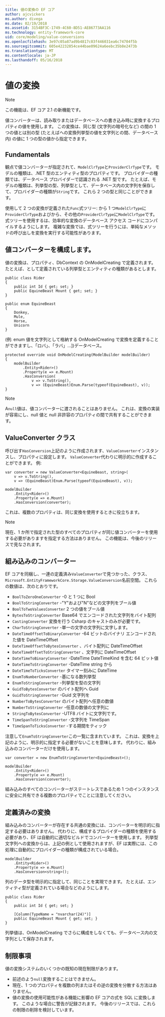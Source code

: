 ```yaml
---
title: 値の変換の EF コア
author: ajcvickers
ms.author: divega
ms.date: 02/19/2018
ms.assetid: 3154BF3C-1749-4C60-8D51-AE86773AA116
ms.technology: entity-framework-core
uid: core/modeling/value-conversions
ms.openlocfilehash: 3e97c05a87ad9b4817c03f446031ea6c74704f5b
ms.sourcegitcommit: 605e42232854ce44bae09624a6eebc35b8e2473b
ms.translationtype: MT
ms.contentlocale: ja-JP
ms.lasthandoff: 05/16/2018
---
```

# <a name="value-conversions"></a>値の変換

> [!NOTE]  
> この機能は、EF コア 2.1 の新機能です。

値コンバーターは、読み取りまたはデータベースへの書き込み時に変換するプロパティの値を使用します。 この変換は、同じ型 (文字列の暗号化など) の間の 1 つの値とは別の型 (たとえばへの変換列挙型の値を文字列との間、データベース内) の値に 1 つの型の値から指定できます。

## <a name="fundamentals"></a>Fundamentals

観点で値コンバーターが指定されて、`ModelClrType`と`ProviderClrType`です。 モデルの種類は、.NET 型のエンティティ型のプロパティです。 プロバイダーの種類では、データベース プロバイダーで認識される .NET 型です。 たとえば、モデルの種類は、列挙型の型、列挙型として、データベース内の文字列を保存して、プロバイダーの種類が`String`です。 これら 2 つの型と同じことができます。

使用して 2 つの変換が定義された`Func`式ツリー: から 1 つ`ModelClrType`に`ProviderClrType`およびから、その他の`ProviderClrType`に`ModelClrType`です。 式ツリーを使用するは、効率的な変換のデータベース アクセス コードにコンパイルするようにします。 複雑な変換では、式ツリーを行うには、単純なメソッドの呼び出しを変換を実行する可能性があります。

## <a name="configuring-a-value-converter"></a>値コンバーターを構成します。

値の変換は、プロパティ、DbContext の OnModelCreating で定義されます。 たとえば、として定義されている列挙型とエンティティの種類があるとします。
```Csharp
public class Rider
{
    public int Id { get; set; }
    public EquineBeast Mount { get; set; }
}

public enum EquineBeast
{
    Donkey,
    Mule,
    Horse,
    Unicorn
}
```
(例: enum 値を文字列として格納する OnModelCreating で変換を定義することができますし、「ロバ」、「ラバ」...])データベース。
```Csharp
protected override void OnModelCreating(ModelBuilder modelBuilder)
{
    modelBuilder
        .Entity<Rider>()
        .Property(e => e.Mount)
        .HasConversion(
            v => v.ToString(),
            v => (EquineBeast)Enum.Parse(typeof(EquineBeast), v));
}
```
> [!NOTE]  
> A`null`値は、値コンバーターに渡されることはありません。 これは、変換の実装が容易にし、null 値と null 非許容のプロパティの間で共有することができます。

## <a name="the-valueconverter-class"></a>ValueConverter クラス

呼び出す`HasConversion`上記のように作成されます、`ValueConverter`インスタンスし、プロパティに設定します。 `ValueConverter`代わりに明示的に作成することができます。 例:
```Csharp
var converter = new ValueConverter<EquineBeast, string>(
    v => v.ToString(),
    v => (EquineBeast)Enum.Parse(typeof(EquineBeast), v));

modelBuilder
    .Entity<Rider>()
    .Property(e => e.Mount)
    .HasConversion(converter);
```
これは、複数のプロパティは、同じ変換を使用するときに役立ちます。

> [!NOTE]  
> 現在、1 か所で指定された型のすべてのプロパティが同じ値コンバーターを使用する必要がありますを指定する方法はありません。 この機能は、今後のリリースで見なされます。

## <a name="built-in-converters"></a>組み込みのコンバーター

EF コアを同梱し、一連の定義済み`ValueConverter`で見つかった、クラス、`Microsoft.EntityFrameworkCore.Storage.ValueConversion`名前空間。 これらの数値は、次のとおりです。
* `BoolToZeroOneConverter` -0 と 1 つに Bool
* `BoolToStringConverter` -"Y"および"N"などの文字列をブール値
* `BoolToTwoValuesConverter` 2 つの値をブール値
* `BytesToStringConverter` Base64 でエンコードされた文字列をバイト配列
* `CastingConverter` 変換を行う Csharp のキャストのみが必要です。
* `CharToStringConverter` -単一の文字の文字列に文字します。
* `DateTimeOffsetToBinaryConverter` -64 ビットのバイナリ エンコードされた値を DateTimeOffset
* `DateTimeOffsetToBytesConverter` 、バイト配列に DateTimeOffset
* `DateTimeOffsetToStringConverter` 、文字列に DateTimeOffset
* `DateTimeToBinaryConverter` -DateTime DateTimeKind を含む 64 ビット値
* `DateTimeToStringConverter` -DateTime string から
* `DateTimeToTicksConverter` タイマー刻みに DateTime
* `EnumToNumberConverter` -基になる数列挙型
* `EnumToStringConverter` -列挙型を型の文字列
* `GuidToBytesConverter` のバイト配列へ Guid
* `GuidToStringConverter` -Guid 文字列を
* `NumberToBytesConverter` のバイト配列へ任意の数値
* `NumberToStringConverter` -任意の数値の文字列に
* `StringToBytesConverter` -UTF8 バイトに文字列です。
* `TimeSpanToStringConverter` -文字列を TimeSpan
* `TimeSpanToTicksConverter` -する期間をティック

注意して`EnumToStringConverter`この一覧に含まれています。 これは、変換を上記のように、明示的に指定する必要がないことを意味します。 代わりに、組み込みのコンバーターだけを使用します。
```Csharp
var converter = new EnumToStringConverter<EquineBeast>();

modelBuilder
    .Entity<Rider>()
    .Property(e => e.Mount)
    .HasConversion(converter);
```
組み込みのすべてのコンバーターがステートレスであるため 1 つのインスタンスに安全に共有できる複数のプロパティでことに注意してください。

## <a name="pre-defined-conversions"></a>定義済みの変換

組み込みのコンバーターが存在する共通の変換には、コンバーターを明示的に指定する必要はありません。 代わりに、構成するプロバイダーの種類を使用する必要があり、EF は自動的に適切なビルドでコンバーターを使用します。 列挙型文字列への変換からは、上記の例として使用されますが、EF は実際には、この処理に自動的にプロバイダーの種類が構成されている場合。
```Csharp
modelBuilder
    .Entity<Rider>()
    .Property(e => e.Mount)
    .HasConversion<string>();
```
列のデータ型を明示的に指定して、同じことを実現できます。 たとえば、エンティティ型が定義されている場合などのようにします。
```Csharp
public class Rider
{
    public int Id { get; set; }

    [Column(TypeName = "nvarchar(24)")]
    public EquineBeast Mount { get; set; }
}
```
列挙値は、OnModelCreating でさらに構成をしなくても、データベース内の文字列として保存されます。

## <a name="limitations"></a>制限事項

値の変換システムのいくつかの既知の現在制限があります。
* 前述のよう`null`変換することはできません。
* 現在、1 つのプロパティを複数の列またはその逆の変換を分散する方法はありません。
* 値の変換の使用可能性がある機能に影響の EF コアの式を SQL に変換します。 このような場合に警告が記録されます。
今後のリリースでは、これらの制限の削除を検討しています。
